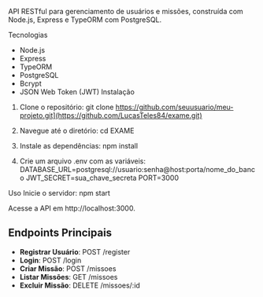 
API RESTful para gerenciamento de usuários e missões, construída com Node.js, Express e TypeORM com PostgreSQL.

Tecnologias
- Node.js
- Express
- TypeORM
- PostgreSQL
- Bcrypt
- JSON Web Token (JWT)
Instalação
1. Clone o repositório:
   git clone https://github.com/seuusuario/meu-projeto.git](https://github.com/LucasTeles84/exame.git)

2. Navegue até o diretório:
   cd EXAME

3. Instale as dependências:
   npm install

4. Crie um arquivo .env com as variáveis:
   DATABASE_URL=postgresql://usuario:senha@host:porta/nome_do_banco
   JWT_SECRET=sua_chave_secreta
   PORT=3000

 Uso
Inicie o servidor:
npm start

Acesse a API em http://localhost:3000.

## Endpoints Principais
- **Registrar Usuário**: POST /register
- **Login**: POST /login
- **Criar Missão**: POST /missoes
- **Listar Missões**: GET /missoes
- **Excluir Missão**: DELETE /missoes/:id
